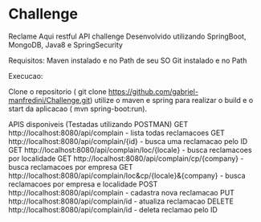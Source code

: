 # Challenge
Reclame Aqui restful API challenge
Desenvolvido utilizando SpringBoot, MongoDB, Java8 e SpringSecurity

Requisitos:
Maven instalado e no Path de seu SO
Git instalado e no Path 

Execucao:

Clone o repositorio ( git clone https://github.com/gabriel-manfredini/Challenge.git)
utilize o maven e spring para realizar o build e o start da aplicacao ( mvn spring-boot:run).

APIS disponiveis (Testadas utilizando POSTMAN)
GET  http://localhost:8080/api/complain - lista todas reclamacoes
GET  http://localhost:8080/api/complain/{id} - busca uma reclamacao pelo ID
GET  http://localhost:8080/api/complain/loc/{locale} - busca reclamacoes por localidade
GET  http://localhost:8080/api/complain/cp/{company} - busca reclamacoes por empresa
GET  http://localhost:8080/api/complain/loc&cp/{locale}&{company} - busca reclamacoes por empresa e localidade
POST http://localhost:8080/api/complain - cadastra nova reclamacao
PUT http://localhost:8080/api/complain/id - atualiza reclamacao
DELETE http://localhost:8080/api/complain/id - deleta reclamao pelo ID 
